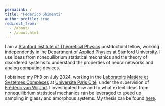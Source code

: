 ```yaml
---
permalink: /
title: "Federico Ghimenti"
author_profile: true
redirect_from: 
  - /about/
  - /about.html
---
```


I am a [Stanford Institute of Theoretical Physics](https://sitp.stanford.edu/) postdoctoral fellow, working independently in the [Department of Applied Physics](https://appliedphysics.stanford.edu/) at Stanford University. I use ideas from nonequilibrium statistical mechanics and the theory of disordered systems to understand the properties of neural networks and analog computing devices.

I obtained my PhD on July 2024, working in the [Laboratoire Matière et Systèmes Complexes](https://msc.u-paris.fr/en/home/) at [Université Paris Cité](https://u-paris.fr/), under the supervision of [Frédéric van Wijland](https://sites.google.com/site/fvanwijland/home?authuser=0). I investigated how and to what extent ideas from nonequilibrium statistical mechanics can be leveraged to speed up sampling in glassy and amorphous systems. My thesis can be found [here](/files/Ghimenti_manuscript.pdf).

